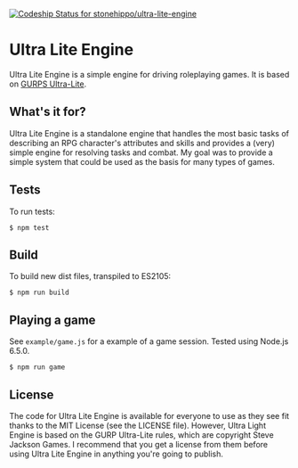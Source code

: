 [ ![Codeship Status for stonehippo/ultra-lite-engine](https://codeship.com/projects/002a91a0-05c0-0133-7d75-265ba245c2c5/status?branch=master)](https://codeship.com/projects/89523)

# Ultra Lite Engine

Ultra Lite Engine is a simple engine for driving roleplaying games. It is based on [GURPS Ultra-Lite](http://www.sjgames.com/gurps/books/ultra-lite/).

## What's it for?

Ultra Lite Engine is a standalone engine that handles the most basic tasks of describing an RPG character's attributes and skills and provides a (very) simple engine for resolving tasks and combat. My goal was to provide a simple system that could be used as the basis for many types of games.

## Tests

To run tests:

```
$ npm test
```

<!-- To see test coverage with Blanket:

```
$ npm run coverage > ultralight_coverage.html
```

Or do something like this to send it straight to a browser (in this case using the handy bcat utility and grep to remove the npm run header text):

```
$ npm run coverage | grep -v "^>" | bcat
``` -->

## Build

To build new dist files, transpiled to ES2105:

```
$ npm run build
```

## Playing a game

See `example/game.js` for a example of a game session. Tested using Node.js 6.5.0.

```
$ npm run game
```

## License

The code for Ultra Lite Engine is available for everyone to use as they see fit thanks to the MIT License (see the LICENSE file). However, Ultra Light Engine is based on the GURP Ultra-Lite rules, which are copyright Steve Jackson Games. I recommend that you get a license from them before using Ultra Lite Engine in anything you're going to publish.

